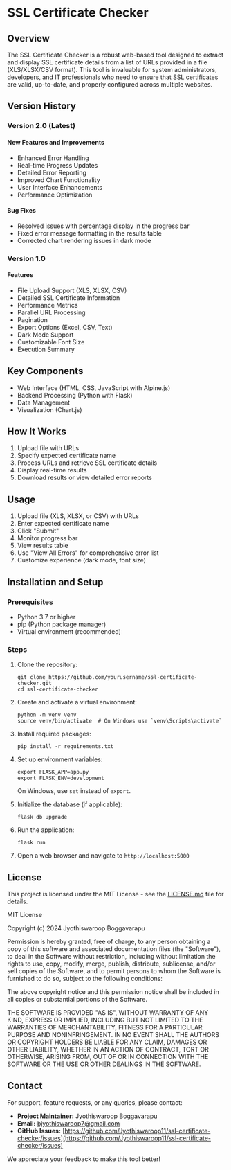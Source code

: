 # SSL Certificate Checker

## Overview
The SSL Certificate Checker is a robust web-based tool designed to extract and display SSL certificate details from a list of URLs provided in a file (XLS/XLSX/CSV format). This tool is invaluable for system administrators, developers, and IT professionals who need to ensure that SSL certificates are valid, up-to-date, and properly configured across multiple websites.

## Version History

### Version 2.0 (Latest)

#### New Features and Improvements
- Enhanced Error Handling
- Real-time Progress Updates
- Detailed Error Reporting
- Improved Chart Functionality
- User Interface Enhancements
- Performance Optimization

#### Bug Fixes
- Resolved issues with percentage display in the progress bar
- Fixed error message formatting in the results table
- Corrected chart rendering issues in dark mode

### Version 1.0

#### Features
- File Upload Support (XLS, XLSX, CSV)
- Detailed SSL Certificate Information
- Performance Metrics
- Parallel URL Processing
- Pagination
- Export Options (Excel, CSV, Text)
- Dark Mode Support
- Customizable Font Size
- Execution Summary

## Key Components
- Web Interface (HTML, CSS, JavaScript with Alpine.js)
- Backend Processing (Python with Flask)
- Data Management
- Visualization (Chart.js)

## How It Works
1. Upload file with URLs
2. Specify expected certificate name
3. Process URLs and retrieve SSL certificate details
4. Display real-time results
5. Download results or view detailed error reports

## Usage
1. Upload file (XLS, XLSX, or CSV) with URLs
2. Enter expected certificate name
3. Click "Submit"
4. Monitor progress bar
5. View results table
6. Use "View All Errors" for comprehensive error list
7. Customize experience (dark mode, font size)

## Installation and Setup

### Prerequisites
- Python 3.7 or higher
- pip (Python package manager)
- Virtual environment (recommended)

### Steps
1. Clone the repository:
   ```
   git clone https://github.com/yourusername/ssl-certificate-checker.git
   cd ssl-certificate-checker
   ```

2. Create and activate a virtual environment:
   ```
   python -m venv venv
   source venv/bin/activate  # On Windows use `venv\Scripts\activate`
   ```

3. Install required packages:
   ```
   pip install -r requirements.txt
   ```

4. Set up environment variables:
   ```
   export FLASK_APP=app.py
   export FLASK_ENV=development
   ```
   On Windows, use `set` instead of `export`.

5. Initialize the database (if applicable):
   ```
   flask db upgrade
   ```

6. Run the application:
   ```
   flask run
   ```

7. Open a web browser and navigate to `http://localhost:5000`

## License
This project is licensed under the MIT License - see the [LICENSE.md](https://github.com/Jyothiswaroop11/SSL-Certificate-Checker/blob/main/LICENSE.md) file for details.

MIT License

Copyright (c) 2024 Jyothiswaroop Boggavarapu

Permission is hereby granted, free of charge, to any person obtaining a copy
of this software and associated documentation files (the "Software"), to deal
in the Software without restriction, including without limitation the rights
to use, copy, modify, merge, publish, distribute, sublicense, and/or sell
copies of the Software, and to permit persons to whom the Software is
furnished to do so, subject to the following conditions:

The above copyright notice and this permission notice shall be included in all
copies or substantial portions of the Software.

THE SOFTWARE IS PROVIDED "AS IS", WITHOUT WARRANTY OF ANY KIND, EXPRESS OR
IMPLIED, INCLUDING BUT NOT LIMITED TO THE WARRANTIES OF MERCHANTABILITY,
FITNESS FOR A PARTICULAR PURPOSE AND NONINFRINGEMENT. IN NO EVENT SHALL THE
AUTHORS OR COPYRIGHT HOLDERS BE LIABLE FOR ANY CLAIM, DAMAGES OR OTHER
LIABILITY, WHETHER IN AN ACTION OF CONTRACT, TORT OR OTHERWISE, ARISING FROM,
OUT OF OR IN CONNECTION WITH THE SOFTWARE OR THE USE OR OTHER DEALINGS IN THE
SOFTWARE.

## Contact
For support, feature requests, or any queries, please contact:

- **Project Maintainer:** Jyothiswaroop Boggavarapu
- **Email:** bjyothiswaroop7@gmail.com
- **GitHub Issues:** [https://github.com/Jyothiswaroop11/ssl-certificate-checker/issues](https://github.com/Jyothiswaroop11/ssl-certificate-checker/issues)

We appreciate your feedback to make this tool better!
